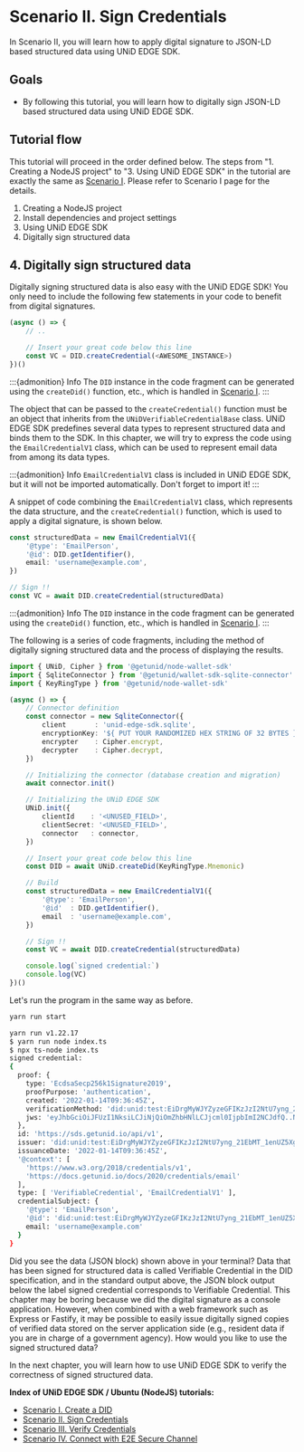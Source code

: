 # Scenario II. Sign Credentials

In Scenario II, you will learn how to apply digital signature to JSON-LD based structured data using UNiD EDGE SDK.

## Goals

* By following this tutorial, you will learn how to digitally sign JSON-LD based structured data using UNiD EDGE SDK.

## Tutorial flow

This tutorial will proceed in the order defined below. The steps from "1. Creating a NodeJS project" to "3. Using UNiD EDGE SDK" in the tutorial are exactly the same as [Scenario I](i.-create-a-did.md). Please refer to Scenario I page for the details.

1. Creating a NodeJS project
2. Install dependencies and project settings
3. Using UNiD EDGE SDK
4. Digitally sign structured data

## 4. Digitally sign structured data

Digitally signing structured data is also easy with the UNiD EDGE SDK! You only need to include the following few statements in your code to benefit from digital signatures.

```typescript
(async () => {
    // ..

    // Insert your great code below this line
    const VC = DID.createCredential(<AWESOME_INSTANCE>)
})()
```

:::{admonition} Info
The `DID` instance in the code fragment can be generated using the `createDid()` function, etc., which is handled in [Scenario I](i.-create-a-did.md).
:::

The object that can be passed to the `createCredential()` function must be an object that inherits from the `UNiDVerifiableCredentialBase` class. UNiD EDGE SDK predefines several data types to represent structured data and binds them to the SDK. In this chapter, we will try to express the code using the `EmailCredentialV1` class, which can be used to represent email data from among its data types.

:::{admonition} Info
`EmailCredentialV1` class is included in UNiD EDGE SDK, but it will not be imported automatically. Don't forget to import it!
:::

A snippet of code combining the `EmailCredentialV1` class, which represents the data structure, and the `createCredential()` function, which is used to apply a digital signature, is shown below.

```typescript
const structuredData = new EmailCredentialV1({
    '@type': 'EmailPerson',
    '@id': DID.getIdentifier(),
    email: 'username@example.com',
})

// Sign !!
const VC = await DID.createCredential(structuredData)
```

:::{admonition} Info
The `DID` instance in the code fragment can be generated using the `createDid()` function, etc., which is handled in [Scenario I](i.-create-a-did.md).
:::

The following is a series of code fragments, including the method of digitally signing structured data and the process of displaying the results.

```typescript
import { UNiD, Cipher } from '@getunid/node-wallet-sdk'
import { SqliteConnector } from '@getunid/wallet-sdk-sqlite-connector'
import { KeyRingType } from '@getunid/node-wallet-sdk'

(async () => {
    // Connector definition
    const connector = new SqliteConnector({
        client       : 'unid-edge-sdk.sqlite',
        encryptionKey: '${ PUT YOUR RANDOMIZED HEX STRING OF 32 BYTES }',
        encrypter    : Cipher.encrypt,
        decrypter    : Cipher.decrypt,
    })

    // Initializing the connector (database creation and migration)
    await connector.init()

    // Initializing the UNiD EDGE SDK
    UNiD.init({
        clientId    : '<UNUSED_FIELD>',
        clientSecret: '<UNUSED_FIELD>',
        connector   : connector,
    })

    // Insert your great code below this line
    const DID = await UNiD.createDid(KeyRingType.Mnemonic)

    // Build
    const structuredData = new EmailCredentialV1({
        '@type': 'EmailPerson',
        '@id'  : DID.getIdentifier(),
        email  : 'username@example.com',
    })

    // Sign !!
    const VC = await DID.createCredential(structuredData)

    console.log(`signed credential:`)
    console.log(VC)
})()
```

Let's run the program in the same way as before.

```bash
yarn run start
```

```bash
yarn run v1.22.17
$ yarn run node index.ts
$ npx ts-node index.ts
signed credential:
{
  proof: {
    type: 'EcdsaSecp256k1Signature2019',
    proofPurpose: 'authentication',
    created: '2022-01-14T09:36:45Z',
    verificationMethod: 'did:unid:test:EiDrgMyWJYZyzeGFIKzJzI2NtU7yng_21EbMT_1enUZ5Xg#signingKey',
    jws: 'eyJhbGciOiJFUzI1NksiLCJiNjQiOmZhbHNlLCJjcml0IjpbImI2NCJdfQ..NypXoAh1q2vGibRmxzBCX7gwbCCIlLh_GA8W73L613NxDn6IDvqO0BgIPzMmpoHJtuAA8jxAa4y1KM4g5e8f4w'
  },
  id: 'https://sds.getunid.io/api/v1',
  issuer: 'did:unid:test:EiDrgMyWJYZyzeGFIKzJzI2NtU7yng_21EbMT_1enUZ5Xg',
  issuanceDate: '2022-01-14T09:36:45Z',
  '@context': [
    'https://www.w3.org/2018/credentials/v1',
    'https://docs.getunid.io/docs/2020/credentials/email'
  ],
  type: [ 'VerifiableCredential', 'EmailCredentialV1' ],
  credentialSubject: {
    '@type': 'EmailPerson',
    '@id': 'did:unid:test:EiDrgMyWJYZyzeGFIKzJzI2NtU7yng_21EbMT_1enUZ5Xg',
    email: 'username@example.com'
  }
}
```

Did you see the data (JSON block) shown above in your terminal? Data that has been signed for structured data is called Verifiable Credential in the DID specification, and in the standard output above, the JSON block output below the label signed credential corresponds to Verifiable Credential. This chapter may be boring because we did the digital signature as a console application. However, when combined with a web framework such as Express or Fastify, it may be possible to easily issue digitally signed copies of verified data stored on the server application side (e.g., resident data if you are in charge of a government agency). How would you like to use the signed structured data?

In the next chapter, you will learn how to use UNiD EDGE SDK to verify the correctness of signed structured data.

**Index of UNiD EDGE SDK / Ubuntu (NodeJS) tutorials:**

* [Scenario I. Create a DID](i.-create-a-did.md)
* [Scenario II. Sign Credentials](ii.-sign-credentials.md)
* [Scenario III. Verify Credentials](iii.-verify-credentials.md)
* [Scenario IV. Connect with E2E Secure Channel](iv.-connect-with-secure-channel.md)
